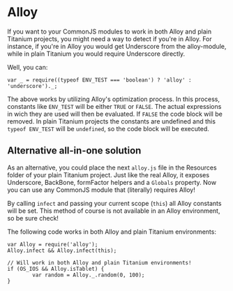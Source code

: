 # Alloy
If you want to your CommonJS modules to work in both Alloy and plain Titanium projects, you might need a way to detect if you're in Alloy. For instance, if you're in Alloy you would get Underscore from the alloy-module, while in plain Titanium you would require Underscore directly.

Well, you can:

```
var _ = require((typeof ENV_TEST === 'boolean') ? 'alloy' : 'underscore')._;
```

The above works by utilizing Alloy's optimization process. In this process, constants like `ENV_TEST` will be either `TRUE` or `FALSE`. The actual expressions in wich they are used will then be evaluated. If `FALSE` the code block will be removed. In plain Titanium projects the constants are undefined and this `typeof ENV_TEST` will be `undefined`, so the code block will be executed.

## Alternative all-in-one solution
As an alternative, you could place the next `alloy.js` file in the Resources folder of your plain Titanium project. Just like the real Alloy, it exposes Underscore, BackBone, formFactor helpers and a `Globals` property. Now you can use any CommonJS module that (literally) requires Alloy!

By calling `infect` and passing your current scope (`this`) all Alloy constants will be set. This method of course is not available in an Alloy environment, so be sure check! 

The following code works in both Alloy and plain Titanium environments:

```
var Alloy = require('alloy');
Alloy.infect && Alloy.infect(this);

// Will work in both Alloy and plain Titanium environments!
if (OS_IOS && Alloy.isTablet) {
        var random = Alloy._.random(0, 100);
}
```